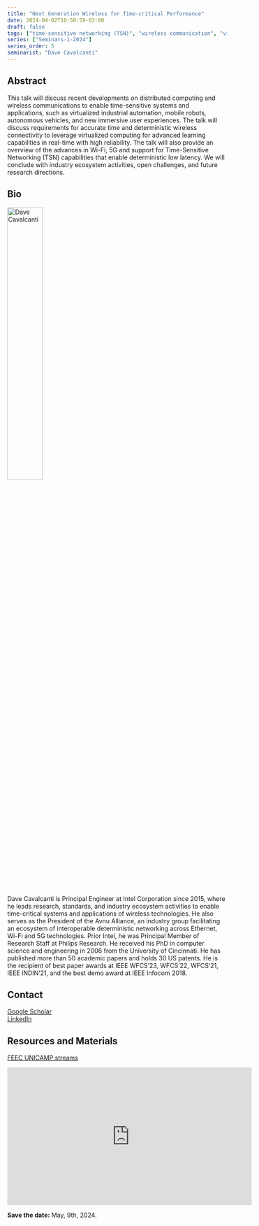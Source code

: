 ```yaml
---
title: "Next Generation Wireless for Time-critical Performance"
date: 2024-04-02T10:50:59-03:00
draft: false
tags: ["time-sensitive networking (TSN)", "wireless communication", "virtualized industrial automation"]
series: ["Seminars-1-2024"]
series_order: 5
seminarist: "Dave Cavalcanti"
---
```


## Abstract

This talk will discuss recent developments on distributed computing and wireless communications to enable time-sensitive systems and applications, such as virtualized industrial automation, mobile robots, autonomous vehicles, and new immersive user experiences. The talk will discuss requirements for accurate time and deterministic wireless connectivity to leverage virtualized computing for advanced learning capabilities in real-time with high reliability. The talk will also provide an overview of the advances in Wi-Fi, 5G and support for Time-Sensitive Networking (TSN) capabilities that enable deterministic low latency. We will conclude with industry ecosystem activities, open challenges, and future research directions. 

## Bio

<img alt="Dave Cavalcanti" src="/seminars/seminars-1-2024/5/dave_cavalcanti.png" style="width: 40%; height: 160x;">

Dave Cavalcanti is Principal Engineer at Intel Corporation since 2015, where he leads research, standards, and industry ecosystem activities to enable time-critical systems and applications of wireless technologies. He also serves as the President of the Avnu Alliance, an industry group facilitating an ecosystem of interoperable deterministic networking across Ethernet, Wi-Fi and 5G technologies. Prior Intel, he was Principal Member of Research Staff at Philips Research. He received his PhD in computer science and engineering in 2006 from the University of Cincinnati. He has published more than 50 academic papers and holds 30 US patents. He is the recipient of best paper awards at IEEE WFCS’23, WFCS’22, WFCS’21, IEEE INDIN’21, and the best demo award at IEEE Infocom 2018. 

## Contact
[Google Scholar](https://scholar.google.com/citations?user=CDOAqKkAAAAJ&hl=pt-BR&oi=ao) \
[LinkedIn](https://www.linkedin.com/in/dave-cavalcanti-5349745/)



## Resources and Materials

[FEEC UNICAMP streams](https://www.youtube.com/@feec-unicamp/streams)


<iframe width="560" height="315" src="https://www.youtube.com/embed/WY8RpgAnjlY" title="YouTube video player" frameborder="0" allow="accelerometer; autoplay; clipboard-write; encrypted-media; gyroscope; picture-in-picture; web-share" allowfullscreen></iframe>

**Save the date:** May, 9th, 2024.

